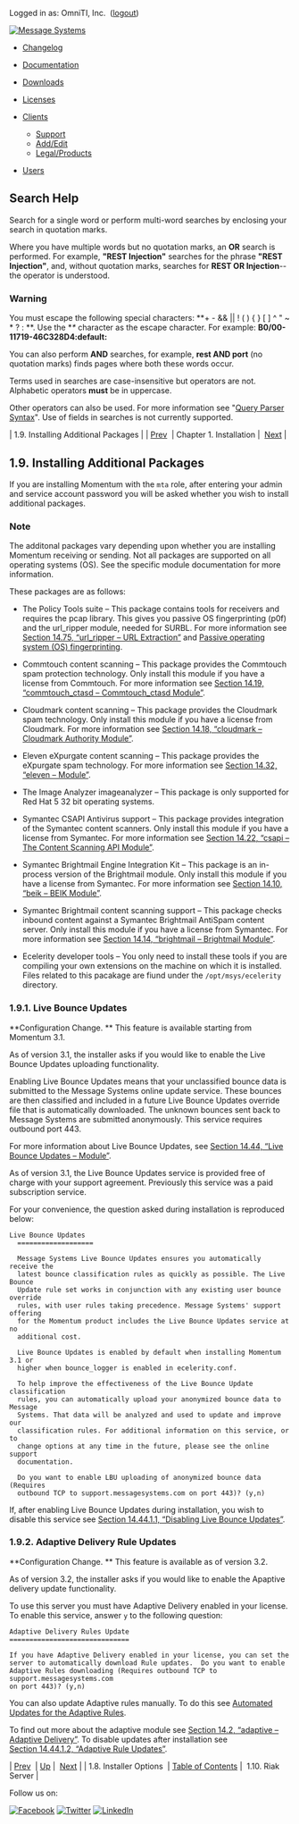 Logged in as: OmniTI, Inc.  ([logout](https://support.messagesystems.com/logout.php))

[![Message Systems](https://support.messagesystems.com/images/ms-white205.png)](https://support.messagesystems.com/start.php) 

*   [Changelog](https://support.messagesystems.com/start.php?show=changelog)
*   [Documentation](https://support.messagesystems.com/docs/)
*   [Downloads](https://support.messagesystems.com/start.php)

*   [Licenses](https://support.messagesystems.com/license_summary.php)
*   <a href="">Clients</a>
    *   [Support](https://support.messagesystems.com/cs.php)
    *   [Add/Edit](https://support.messagesystems.com/edit_client.php)
    *   [Legal/Products](https://support.messagesystems.com/edit_products.php)
*   [Users](https://support.messagesystems.com/edit_customer.php)

## Search Help

Search for a single word or perform multi-word searches by enclosing your search in quotation marks.

Where you have multiple words but no quotation marks, an **OR** search is performed. For example, **"REST Injection"** searches for the phrase **"REST Injection"**, and, without quotation marks, searches for **REST OR Injection**--the operator is understood.

### Warning

You must escape the following special characters: **+ - && || ! ( ) { } [ ] ^ " ~ * ? : \**. Use the **\** character as the escape character. For example: **B0/00-11719-46C328D4\:default\:**

You can also perform **AND** searches, for example, **rest AND port** (no quotation marks) finds pages where both these words occur.

Terms used in searches are case-insensitive but operators are not. Alphabetic operators **must** be in uppercase.

Other operators can also be used. For more information see "[Query Parser Syntax](https://lucene.apache.org/core/old_versioned_docs/versions/3_0_0/queryparsersyntax.html)". Use of fields in searches is not currently supported.

| 1.9. Installing Additional Packages |
| [Prev](install.options.php)  | Chapter 1. Installation |  [Next](install.riak.php) |

## 1.9. Installing Additional Packages

If you are installing Momentum with the `mta` role, after entering your admin and service account password you will be asked whether you wish to install additional packages.

### Note

The additonal packages vary depending upon whether you are installing Momentum receiving or sending. Not all packages are supported on all operating systems (OS). See the specific module documentation for more information.

These packages are as follows:

*   The Policy Tools suite – This package contains tools for receivers and requires the pcap library. This gives you passive OS fingerprinting (p0f) and the url_ripper module, needed for SURBL. For more information see [Section 14.75, “url_ripper – URL Extraction”](modules.url_ripper.php "14.75. url_ripper – URL Extraction") and [Passive operating system (OS) fingerprinting](glossary.php#gloss-p0f "Passive operating system (OS) fingerprinting").

*   Commtouch content scanning – This package provides the Commtouch spam protection technology. Only install this module if you have a license from Commtouch. For more information see [Section 14.19, “commtouch_ctasd – Commtouch_ctasd Module”](modules.commtouch.php "14.19. commtouch_ctasd – Commtouch_ctasd Module").

*   Cloudmark content scanning – This package provides the Cloudmark spam technology. Only install this module if you have a license from Cloudmark. For more information see [Section 14.18, “cloudmark – Cloudmark Authority Module”](modules.cloudmark.php "14.18. cloudmark – Cloudmark Authority Module").

*   Eleven eXpurgate content scanning – This package provides the eXpurgate spam technology. For more information see [Section 14.32, “eleven – Module”](modules.eleven.php "14.32. eleven – Module").

*   The Image Analyzer imageanalyzer – This package is only supported for Red Hat 5 32 bit operating systems.

*   Symantec CSAPI Antivirus support – This package provides integration of the Symantec content scanners. Only install this module if you have a license from Symantec. For more information see [Section 14.22, “csapi – The Content Scanning API Module”](modules.csapi.php "14.22. csapi – The Content Scanning API Module").

*   Symantec Brightmail Engine Integration Kit – This package is an in-process version of the Brightmail module. Only install this module if you have a license from Symantec. For more information see [Section 14.10, “beik – BEIK Module”](modules.beik.php "14.10. beik – BEIK Module").

*   Symantec Brightmail content scanning support – This package checks inbound content against a Symantec Brightmail AntiSpam content server. Only install this module if you have a license from Symantec. For more information see [Section 14.14, “brightmail – Brightmail Module”](modules.brightmail.php "14.14. brightmail – Brightmail Module").

*   Ecelerity developer tools – You only need to install these tools if you are compiling your own extensions on the machine on which it is installed. Files related to this pacakage are fiund under the `/opt/msys/ecelerity` directory.

### 1.9.1. Live Bounce Updates

**Configuration Change. ** This feature is available starting from Momentum 3.1.

As of version 3.1, the installer asks if you would like to enable the Live Bounce Updates uploading functionality.

Enabling Live Bounce Updates means that your unclassified bounce data is submitted to the Message Systems online update service. These bounces are then classified and included in a future Live Bounce Updates override file that is automatically downloaded. The unknown bounces sent back to Message Systems are submitted anonymously. This service requires outbound port 443.

For more information about Live Bounce Updates, see [Section 14.44, “Live Bounce Updates – Module”](modules.live.bounce.updates.php "14.44. Live Bounce Updates – Module").

As of version 3.1, the Live Bounce Updates service is provided free of charge with your support agreement. Previously this service was a paid subscription service.

For your convenience, the question asked during installation is reproduced below:

```
Live Bounce Updates
  ===================

  Message Systems Live Bounce Updates ensures you automatically receive the
  latest bounce classification rules as quickly as possible. The Live Bounce
  Update rule set works in conjunction with any existing user bounce override
  rules, with user rules taking precedence. Message Systems' support offering
  for the Momentum product includes the Live Bounce Updates service at no
  additional cost.

  Live Bounce Updates is enabled by default when installing Momentum 3.1 or
  higher when bounce_logger is enabled in ecelerity.conf.

  To help improve the effectiveness of the Live Bounce Update classification
  rules, you can automatically upload your anonymized bounce data to Message
  Systems. That data will be analyzed and used to update and improve our
  classification rules. For additional information on this service, or to
  change options at any time in the future, please see the online support
  documentation.

  Do you want to enable LBU uploading of anonymized bounce data (Requires
  outbound TCP to support.messagesystems.com on port 443)? (y,n)
```

If, after enabling Live Bounce Updates during installation, you wish to disable this service see [Section 14.44.1.1, “Disabling Live Bounce Updates”](modules.live.bounce.updates.php#modules.live.bounce.updates.disabling "14.44.1.1. Disabling Live Bounce Updates").

### 1.9.2. Adaptive Delivery Rule Updates

**Configuration Change. ** This feature is available as of version 3.2.

As of version 3.2, the installer asks if you would like to enable the Apaptive delivery update functionality.

To use this server you must have Adaptive Delivery enabled in your license. To enable this service, answer `y` to the following question:

```
Adaptive Delivery Rules Update
==============================

If you have Adaptive Delivery enabled in your license, you can set the
server to automatically download Rule updates.  Do you want to enable
Adaptive Rules downloading (Requires outbound TCP to support.messagesystems.com
on port 443)? (y,n)
```

You can also update Adaptive rules manually. To do this see [Automated Updates for the Adaptive Rules](https://support.messagesystems.com/docs/web-ad/ad.adaptive.update.php).

To find out more about the adaptive module see [Section 14.2, “adaptive – Adaptive Delivery”](modules.adaptive.php "14.2. adaptive – Adaptive Delivery"). To disable updates after installation see [Section 14.44.1.2, “Adaptive Rule Updates”](modules.live.bounce.updates.php#modules.live.updates.adaptive "14.44.1.2. Adaptive Rule Updates").

| [Prev](install.options.php)  | [Up](install.php) |  [Next](install.riak.php) |
| 1.8. Installer Options  | [Table of Contents](index.php) |  1.10. Riak Server |

Follow us on:

[![Facebook](https://support.messagesystems.com/images/icon-facebook.png)](http://www.facebook.com/messagesystems) [![Twitter](https://support.messagesystems.com/images/icon-twitter.png)](http://twitter.com/#!/MessageSystems) [![LinkedIn](https://support.messagesystems.com/images/icon-linkedin.png)](http://www.linkedin.com/company/message-systems)